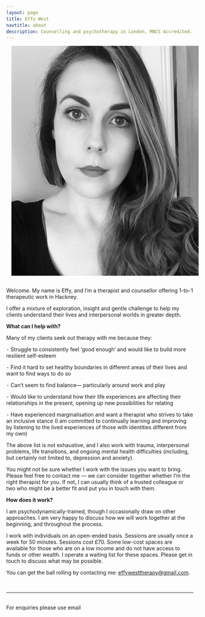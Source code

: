 ```yaml
---
layout: page
title: Effy West
navtitle: about
description: Counselling and psychotherapy in London, MNCS Accredited.
---
```

<img class="col one right" src="/img/effy-profile.jpg" alt="West Therapy" style="margin: 0 0 1em 1em" />

Welcome. My name is Effy, and I’m a therapist and counsellor offering 1-to-1 therapeutic work in Hackney.

I offer a mixture of exploration, insight and gentle challenge to help my clients understand their lives and interpersonal worlds in greater depth.

<b>What can I help with?</b>

Many of my clients seek out therapy with me because they:

⁃ Struggle to consistently feel ‘good enough’ and would like to build more resilient self-esteem

⁃ Find it hard to set healthy boundaries in different areas of their lives and want to find ways to do so

⁃ Can’t seem to find balance— particularly around work and play

⁃ Would like to understand how their life experiences are affecting their relationships in the present, opening up new possibilities for relating

⁃ Have experienced marginalisation and want a therapist who strives to take an inclusive stance (I am committed to continually learning and improving by listening to the lived experiences of those with identities different from my own)

The above list is not exhaustive, and I also work with trauma, interpersonal problems, life transitions, and ongoing mental health difficulties (including, but certainly not limited to, depression and anxiety).

You might not be sure whether I work with the issues you want to bring. Please feel free to contact me — we can consider together whether I’m the right therapist for you. If not, I can usually think of a trusted colleague or two who might be a better fit and put you in touch with them.

<b>How does it work?</b>

I am psychodynamically-trained, though I occasionally draw on other approaches. I am very happy to discuss how we will work together at the beginning, and throughout the process.

I work with individuals on an open-ended basis. Sessions are usually once a week for 50 minutes. Sessions cost £70. Some low-cost spaces are available for those who are on a low income and do not have access to funds or other wealth. I operate a waiting list for these spaces. Please get in touch to discuss what may be possible.

You can get the ball rolling by contacting me: [effywesttherapy@gmail.com](mailto:effywesttherapy@gmail.com).

<br/>
<hr/>
<br/>
<span class="contacticon center">
	<a href="mailto:effywesttherapy@gmail.com"><i class="fa fa-envelope-square"></i></a>
	<a href="" target="_blank"><i class="fa fa-twitter-square"></i></a>
</span>

<div class="col three caption">
	For enquiries please use email
</div>
